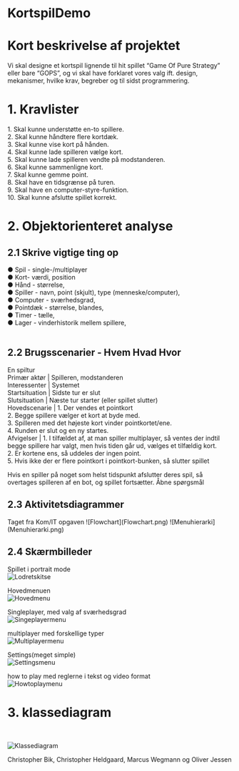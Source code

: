 # KortspilDemo

<h1>Kort beskrivelse af projektet</h1>
Vi skal designe et kortspil lignende til hit spillet “Game Of Pure Strategy” eller bare “GOPS”, og vi skal have forklaret vores valg ift. design, mekanismer, hvilke krav, begreber og til sidst programmering.
<h1>1. Kravlister</h1>
1.	Skal kunne understøtte en-to spillere.<br>
2.	Skal kunne håndtere flere kortdæk. <br>
3.	Skal kunne vise kort på hånden.<br>
4.	Skal kunne lade spilleren vælge kort.<br>
5.	Skal kunne lade spilleren vendte på modstanderen.<br>
6.	Skal kunne sammenligne kort.<br>
7.	Skal kunne gemme point.<br>
8.	Skal have en tidsgrænse på turen.<br>
9.	Skal have en computer-styre-funktion.<br>
10.	Skal kunne afslutte spillet korrekt.<br>
<h1>2. Objektorienteret analyse</h1>
<h2>2.1 Skrive vigtige ting op</h2>
●	Spil - single-/multiplayer<br>
●	Kort- værdi, position<br>
●	Hånd - størrelse,<br>
●	Spiller - navn, point (skjult), type (menneske/computer),<br>
●	Computer - sværhedsgrad,<br>
●	Pointdæk - størrelse, blandes, <br>
●	Timer - tælle,<br>
●	Lager - vinderhistorik mellem spillere,<br>
 
<h2>2.2 Brugsscenarier - Hvem Hvad Hvor</h2>
En spiltur<br>
Primær aktør    |  Spilleren, modstanderen<br>
Interessenter   |  Systemet<br>
Startsituation  |	 Sidste tur er slut<br>
Slutsituation	  |  Næste tur starter (eller spillet slutter)<br>
Hovedscenarie	  |  1. Der vendes et pointkort<br>
                   2. Begge spillere vælger et kort at byde med.<br>
                   3. Spilleren med det højeste kort vinder pointkortet/ene.<br>
                   4. Runden er slut og en ny startes.<br>
Afvigelser	    |  1. I tilfældet af, at man spiller multiplayer, så ventes der indtil begge spillere har valgt, men hvis tiden går ud, vælges et tilfældig kort.<br>
                   2. Er kortene ens, så uddeles der ingen point.<br>
                   5. Hvis ikke der er flere pointkort i pointkort-bunken, så slutter spillet<br>

Hvis en spiller på noget som helst tidspunkt afslutter deres spil, så overtages spilleren af en bot, og spillet fortsætter.
Åbne spørgsmål	

<h2>2.3 Aktivitetsdiagrammer</h2>
Taget fra Kom/IT opgaven
![Flowchart](Flowchart.png)
![Menuhierarki](Menuhierarki.png) 
 
<h2>2.4 Skærmbilleder</h2>

Spillet i portrait mode <br>
![Lodretskitse](Lodretskitse.png) <br>

Hovedmenuen<br>
![Hovedmenu](Hovedmenu.png) <br>
  
Singleplayer, med valg af sværhedsgrad	<br>
![Singeplayermenu](Singeplayermenu.png) <br>

multiplayer med forskellige typer<br>
![Multiplayermenu](Multiplayermenu.png) <br>

Settings(meget simple)	<br>
![Settingsmenu](Settingsmenu.png) <br>

how to play med reglerne i tekst og video format<br>
![Howtoplaymenu](Howtoplaymenu.png) <br>

<h1>3. klassediagram</h1><br>

![Klassediagram](Klassediagram.png) <br>

Christopher Bik, Christopher Heldgaard, Marcus Wegmann og Oliver Jessen
